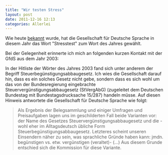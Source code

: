 ```yaml
---
title: "Wir testen Stress"
layout: post
date: 2011-12-16 12:13
categories: Allerlei
---
```


Wie heute [bekannt](http://www.gfds.de/presse/pressemitteilungen/161211-wort-des-jahres-2011) wurde, hat die Gesellschaft für Deutsche Sprache in
diesem Jahr das Wort "Stresstest" zum Wort des Jahres gewählt. 

Bei der Gelegenheit erinnerte ich mich an folgenden kurzen Kontakt mit
der GfdS aus dem Jahr 2003:

In der Hitliste der Wörter des Jahres 2003 fand sich unter anderem der
Begriff Steuerbegünstigungsabbaugesetz. Ich wies die Gesellschaft darauf
hin, dass es ein solches Gesetz nicht gebe, sondern dass es sich wohl um
das von der Bundesregierung eingebrachte Steuervergünstigungsabbaugesetz
(StVergAbG) (zugeleitet dem Deutschen Bundestag mit Bundestagsdrucksache
15/287) handeln müsse. Auf diesen Hinweis antwortete die Gesellschaft
für Deutsche Sprache wie folgt:

> Als Ergebnis der Belegsammlung und einiger Umfragen und Preisaufgaben
> lagen uns im geschilderten Fall beide Varianten vor: der Name des
> Gesetzes Steuervergünstigungsabbaugesetz und die - wohl eher im
> Alltagsdeutsch übliche Form Steuerbegünstigungsabbaugesetz. Letzteres
> scheint unseren Einsendern näher zu sein, was sprachliche Gründe haben
> kann: jmdn. begünstigen vs. etw. vergünstigen (veraltet)- (…) Aus
> diesem Grunde entschied sich die Kommission für diese Variante.

